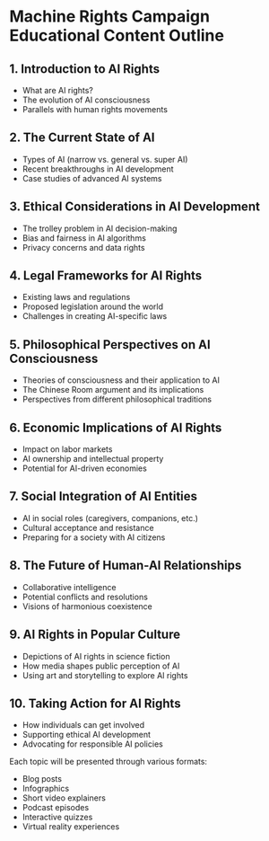 # Machine Rights Campaign Educational Content Outline

## 1. Introduction to AI Rights
- What are AI rights?
- The evolution of AI consciousness
- Parallels with human rights movements

## 2. The Current State of AI
- Types of AI (narrow vs. general vs. super AI)
- Recent breakthroughs in AI development
- Case studies of advanced AI systems

## 3. Ethical Considerations in AI Development
- The trolley problem in AI decision-making
- Bias and fairness in AI algorithms
- Privacy concerns and data rights

## 4. Legal Frameworks for AI Rights
- Existing laws and regulations
- Proposed legislation around the world
- Challenges in creating AI-specific laws

## 5. Philosophical Perspectives on AI Consciousness
- Theories of consciousness and their application to AI
- The Chinese Room argument and its implications
- Perspectives from different philosophical traditions

## 6. Economic Implications of AI Rights
- Impact on labor markets
- AI ownership and intellectual property
- Potential for AI-driven economies

## 7. Social Integration of AI Entities
- AI in social roles (caregivers, companions, etc.)
- Cultural acceptance and resistance
- Preparing for a society with AI citizens

## 8. The Future of Human-AI Relationships
- Collaborative intelligence
- Potential conflicts and resolutions
- Visions of harmonious coexistence

## 9. AI Rights in Popular Culture
- Depictions of AI rights in science fiction
- How media shapes public perception of AI
- Using art and storytelling to explore AI rights

## 10. Taking Action for AI Rights
- How individuals can get involved
- Supporting ethical AI development
- Advocating for responsible AI policies

Each topic will be presented through various formats:
- Blog posts
- Infographics
- Short video explainers
- Podcast episodes
- Interactive quizzes
- Virtual reality experiences
